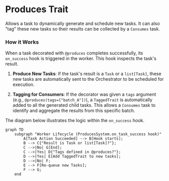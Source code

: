 # Produces Trait

Allows a task to dynamically generate and schedule new tasks. It can also "tag" these new tasks so their results can be collected by a `Consumes` task.

### How it Works

When a task decorated with `@produces` completes successfully, its `on_success` hook is triggered in the worker. This hook inspects the task's result.

1.  **Produce New Tasks**: If the task's result is a `Task` or a `list[Task]`, these new tasks are automatically sent to the Orchestrator to be scheduled for execution.

2.  **Tagging for Consumers**: If the decorator was given a `tags` argument (e.g., `@produces(tags=["batch_A"])`), a `TaggedTrait` is automatically added to all the generated child tasks. This allows a `Consumes` task to identify and aggregate the results from this specific batch.

The diagram below illustrates the logic within the `on_success` hook.

```mermaid
graph TD
    subgraph "Worker Lifecycle (ProducesSystem.on_task_success hook)"
        A[Task Action Succeeded] --> B[Hook starts];
        B --> C{"Result is Task or list[Task]?"};
        C -->|No| G[End];
        C -->|Yes| D{"Tags defined in @produces?"};
        D -->|Yes| E[Add TaggedTrait to new tasks];
        D -->|No| F;
        E --> F[Re-queue new Tasks];
        F --> G;
    end
```
